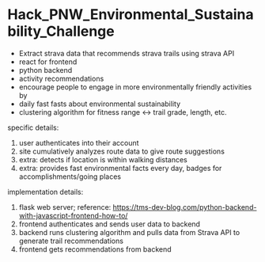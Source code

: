 # Hack_PNW_Environmental_Sustainability_Challenge

- Extract strava data that recommends strava trails using strava API
- react for frontend
- python backend
- activity recommendations
- encourage people to engage in more environmentally friendly activities by
- daily fast fasts about environmental sustainability
- clustering algorithm for fitness range <-> trail grade, length, etc.


specific details: 
1. user authenticates into their account
2. site cumulatively analyzes route data to give route suggestions
3. extra: detects if location is within walking distances
4. extra: provides fast environmental facts every day, badges for accomplishments/going places


implementation details:
 1. flask web server; reference: https://tms-dev-blog.com/python-backend-with-javascript-frontend-how-to/
 2. frontend authenticates and sends user data to backend
 3. backend runs clustering algorithm and pulls data from Strava API to generate trail recommendations
 4. frontend gets recommendations from backend